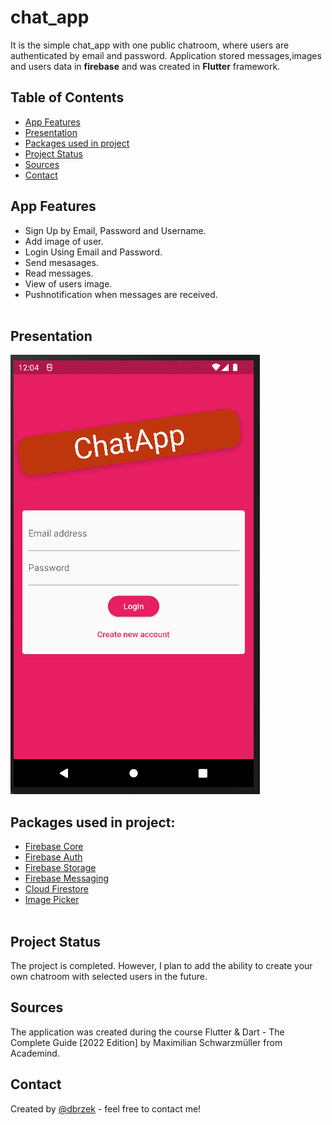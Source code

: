 # chat_app

It is the simple chat_app with one public chatroom, where users are authenticated by email and password. Application stored messages,images and users data in **firebase** and was created in **Flutter** framework.

## Table of Contents
* [App Features](#app-features)
* [Presentation](#presentation)
* [Packages used in project](#packages-used-in-project)
* [Project Status](#project-status)
* [Sources](#sources)
* [Contact](#contact)

## App Features
- Sign Up by Email, Password and Username.<br>
- Add image of user.<br>
- Login Using Email and Password.<br>
- Send mesasages.<br>
- Read messages.<br>
- View of users image.<br>
- Pushnotification when messages are received.<br><br>

## Presentation
![Presentation](./presentation.gif)

## Packages used in project:
- [Firebase Core](https://pub.dev/packages/firebase_core)
- [Firebase Auth](https://pub.dev/packages/firebase_auth)
- [Firebase Storage](https://pub.dev/packages/firebase_storage)
- [Firebase Messaging](https://pub.dev/packages/firebase_messaging)
- [Cloud Firestore](https://pub.dev/packages/cloud_firestore)
- [Image Picker](https://pub.dev/packages/image_picker)
<br><br>

## Project Status
The project is completed. However, I plan to add the ability to create your own chatroom with selected users in the future.

## Sources
The application was created during the course Flutter & Dart - The Complete Guide [2022 Edition] by Maximilian Schwarzmüller from Academind.

## Contact
Created by [@dbrzek](mailto:brzek.damian@gmail.com) - feel free to contact me!
